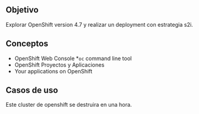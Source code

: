 ## Objetivo

Explorar OpenShift version 4.7 y realizar un deployment con estrategia s2i.

## Conceptos

* OpenShift Web Console
*`oc` command line tool
* OpenShift Proyectos y Aplicaciones
* Your applications on OpenShift

## Casos de uso


Este cluster de openshift se destruira en una hora.
